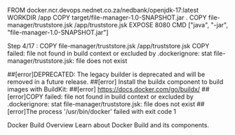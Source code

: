 FROM docker.ncr.devops.nednet.co.za/nedbank/openjdk-17:latest
WORKDIR /app
COPY target/file-manager-1.0-SNAPSHOT.jar .
COPY file-manager/truststore.jsk /app/truststore.jsk
EXPOSE 8080
CMD ["java", "-jar", "file-manager-1.0-SNAPSHOT.jar"]
 
Step 4/17 : COPY file-manager/truststore.jsk /app/truststore.jsk
COPY failed: file not found in build context or excluded by .dockerignore: stat file-manager/truststore.jsk: file does not exist
 
##[error]DEPRECATED: The legacy builder is deprecated and will be removed in a future release.
##[error]            Install the buildx component to build images with BuildKit:
##[error]            https://docs.docker.com/go/buildx/
##[error]COPY failed: file not found in build context or excluded by .dockerignore: stat file-manager/truststore.jsk: file does not exist
##[error]The process '/usr/bin/docker' failed with exit code 1


Docker Build Overview
Learn about Docker Build and its components.
 
